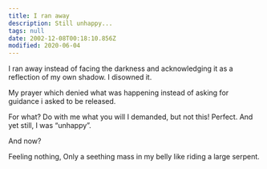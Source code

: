 ```yaml
---
title: I ran away
description: Still unhappy...
tags: null
date: 2002-12-08T00:18:10.856Z
modified: 2020-06-04
---
```


<div class="poem">

I ran away
instead of facing the darkness
and acknowledging it
as a reflection of my own
shadow.
I disowned it.

My prayer
which denied what was happening
instead of asking for guidance
i asked to be released.

For what?
Do with me what you will
I demanded,
but not this!
Perfect.
And yet still, I
was “unhappy”.

And now?

Feeling nothing,
Only a seething mass in my belly
like riding a large serpent.

</div>
